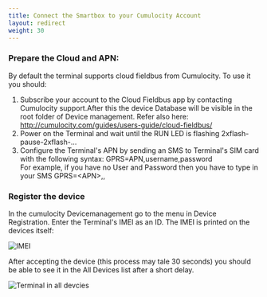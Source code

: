 ```yaml
---
title: Connect the Smartbox to your Cumulocity Account
layout: redirect
weight: 30
---
```

### Prepare the Cloud and APN:

By default the terminal supports cloud fieldbus from Cumulocity. To use it you should:

1.	Subscribe your account to the Cloud Fieldbus app by contacting Cumulocity support.After this the device Database will be visible in the root folder of Device management. Refer also here: http://cumulocity.com/guides/users-guide/cloud-fieldbus/
2.	Power on the Terminal and wait until the RUN LED is flashing 2xflash-pause-2xflash-...
3.	Configure the Terminal's APN by sending an SMS to Terminal's SIM card with the following syntax: GPRS=APN,username,password
</br>For example, if you have no User and Password then you have to type in your SMS  GPRS=&#60;APN&#62;,,
 
### Register the device

In the cumulocity Devicemanagement go to the menu in Device Registration. Enter the Terminal's IMEI as an ID. The IMEI is printed on the devices itself:

![IMEI](/guides/images/devices/smartbox-io/imei.png)

After accepting the device (this process may tale 30 seconds) you should be able to see it in the All Devices list after a short delay.  

![Terminal in all devcies](/guides/images/devices/smartbox-io/terminal-in-all-devices.png)
